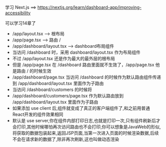 学习 Next.js ==> https://nextjs.org/learn/dashboard-app/improving-accessibility

可以学习14章了

- /app/layout.tsx --> 根布局
- /app/page.tsx --> 路由 /
- /app/dashboard/layout.tsx --> dashboard布局组件
- 当访问 /dashboard 时，采用 dashboard/layout.tsx 作为布局组件
- 不过 /app/layout.tsx 还是作为最大的最外层的根布局
- 但是 /app/page.tsx 在 /dashboard 路由里面就不生效了，/app/page.tsx 他是路由 / 的时候生效
- /app/dashboard/page.tsx 当访问 /dashboard 的时候作为默认路由组件传递到 /app/dashboard/layout.tsx 里面作为子路由
- 当访问 /dashboard/customers 的时候将
- /app/dashboard/customers/page.tsx 作为默认路由放到 /app/dashboard/layout.tsx 里面作为子路由
- 如果添加 use client 后,组件就变成了真正的客户端组件了,和之前用普通React开发的组件效果相同
- 默认是 use server,你在组件内部打印日志,也就是打印一次,只有组件刷新后才会打印,其他时候哪怕再次访问路由也不会打印,你可以想象是JavaWeb的形似,将获取的数据包装起来,返回JSP页面,当第一次进入页面的时候渲染数据,后续不会在请求新的数据了,除非再次刷新,这也叫做动态渲染
